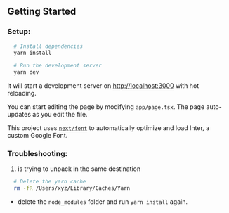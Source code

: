 ## Getting Started

### Setup:
```bash
  # Install dependencies
  yarn install 
  
  # Run the development server
  yarn dev
```
It will start a development server on [http://localhost:3000](http://localhost:3000) with hot reloading.

You can start editing the page by modifying `app/page.tsx`. The page auto-updates as you edit the file.


This project uses [`next/font`](https://nextjs.org/docs/basic-features/font-optimization) to automatically optimize and load Inter, a custom Google Font.


### Troubleshooting:

1. is trying to unpack in the same destination

```bash
  # Delete the yarn cache
  rm -fR /Users/xyz/Library/Caches/Yarn

```

- delete the `node_modules` folder and run `yarn install` again.
